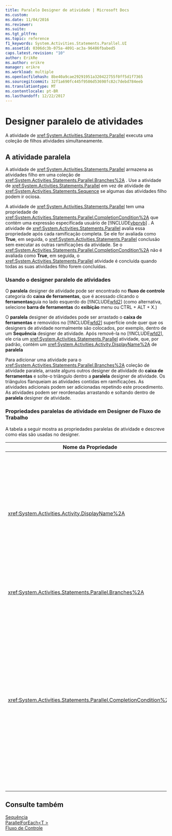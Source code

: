 ```yaml
---
title: Paralelo Designer de atividade | Microsoft Docs
ms.custom: 
ms.date: 11/04/2016
ms.reviewer: 
ms.suite: 
ms.tgt_pltfrm: 
ms.topic: reference
f1_keywords: System.Activities.Statements.Parallel.UI
ms.assetid: 0306dc3b-075a-4091-ac3a-96486fbabed5
caps.latest.revision: "10"
author: ErikRe
ms.author: erikre
manager: erikre
ms.workload: multiple
ms.openlocfilehash: 8be40a9cae29291951a320422755f0ff5d1f7365
ms.sourcegitcommit: 32f1a690fc445f9586d53698fc82c7debd784eeb
ms.translationtype: MT
ms.contentlocale: pt-BR
ms.lasthandoff: 12/22/2017
---
```

# <a name="parallel-activity-designer"></a>Designer paralelo de atividades
A atividade de <xref:System.Activities.Statements.Parallel> executa uma coleção de filhos atividades simultaneamente.  
  
## <a name="the-parallel-activity"></a>A atividade paralela  
 A atividade de <xref:System.Activities.Statements.Parallel> armazena as atividades filho em uma coleção de <xref:System.Activities.Statements.Parallel.Branches%2A> . Use a atividade de <xref:System.Activities.Statements.Parallel> em vez de atividade de <xref:System.Activities.Statements.Sequence> se algumas das atividades filho podem ir ociosa.  
  
 A atividade de <xref:System.Activities.Statements.Parallel> tem uma propriedade de <xref:System.Activities.Statements.Parallel.CompletionCondition%2A> que contém uma expressão especificada usuário de [!INCLUDE[vbprvb](../code-quality/includes/vbprvb_md.md)] . A atividade de <xref:System.Activities.Statements.Parallel> avalia essa propriedade após cada ramificação completa. Se ele for avaliada como **True**, em seguida, o <xref:System.Activities.Statements.Parallel> conclusão sem executar as outras ramificações da atividade. Se o <xref:System.Activities.Statements.Parallel.CompletionCondition%2A> não é avaliada como **True**, em seguida, o <xref:System.Activities.Statements.Parallel> atividade é concluída quando todas as suas atividades filho forem concluídas.  
  
### <a name="using-the-parallel-activity-designer"></a>Usando o designer paralelo de atividades  
 O **paralela** designer de atividade pode ser encontrado no **fluxo de controle** categoria do **caixa de ferramentas**, que é acessado clicando o **ferramentas**guia no lado esquerdo do [!INCLUDE[wfd2](../workflow-designer/includes/wfd2_md.md)] (como alternativa, selecione **barra de ferramentas** do **exibição** menu ou CTRL + ALT + X.)  
  
 O **paralela** designer de atividades pode ser arrastado o **caixa de ferramentas** e removidos no [!INCLUDE[wfd2](../workflow-designer/includes/wfd2_md.md)] superfície onde quer que os designers de atividade normalmente são colocados, por exemplo, dentro de um **Sequência** designer de atividade. Após removê-la no [!INCLUDE[wfd2](../workflow-designer/includes/wfd2_md.md)], ele cria um <xref:System.Activities.Statements.Parallel> atividade, que, por padrão, contém um <xref:System.Activities.Activity.DisplayName%2A> de **paralela**  
  
 Para adicionar uma atividade para o <xref:System.Activities.Statements.Parallel.Branches%2A> coleção de atividade paralela, arraste alguns outros designer de atividade do **caixa de ferramentas** e solte-o triângulo dentro a **paralela** designer de atividade. Os triângulos flanqueiam as atividades contidas em ramificações. As atividades adicionais podem ser adicionadas repetindo este procedimento. As atividades podem ser reordenadas arrastando e soltando dentro de **paralela** designer de atividade.  
  
### <a name="parallel-activity-properties-in-the-workflow-designer"></a>Propriedades paralelas de atividade em Designer de Fluxo de Trabalho  
 A tabela a seguir mostra as propriedades paralelas de atividade e descreve como elas são usadas no designer.  
  
|Nome da Propriedade|Necessária|Uso|  
|-------------------|--------------|-----------|  
|<xref:System.Activities.Activity.DisplayName%2A>|False|Especifica o nome amigável para exibição do designer de atividade no cabeçalho. O valor padrão é **paralela**. O valor pode ser editado no opcionalmente o **propriedades** grade ou diretamente no cabeçalho de designer de atividade.|  
|<xref:System.Activities.Statements.Parallel.Branches%2A>|verdadeiro|Contém a coleção de atividades filhos sejam executadas.|  
|<xref:System.Activities.Statements.Parallel.CompletionCondition%2A>|False|Avaliado após uma ramificação completa. Se ele for avaliada como **True**, em seguida, agendados pendentes ramificações são canceladas. Se essa propriedade não está definida ou é avaliada como **False**, a atividade é concluída quando todas as suas atividades filho forem concluídas. O valor padrão é **nulo**.|  
  
## <a name="see-also"></a>Consulte também  
 [Sequência](../workflow-designer/sequence-activity-designer.md)   
 [ParallelForEach\<T >](../workflow-designer/parallelforeach-t-activity-designer.md)   
 [Fluxo de Controle](../workflow-designer/control-flow-activity-designers.md)